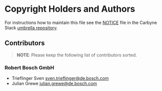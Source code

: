 # Copyright Holders and Authors

For instructions how to maintain this file see the
[NOTICE](https://github.com/carbynestack/carbynestack/blob/master/NOTICE.md)
file in the Carbyne Stack
[umbrella repository](https://github.com/carbynestack/carbynestack).

## Contributors

> **NOTE**: Please keep the following list of contributors sorted.

### Robert Bosch GmbH

- Trieflinger Sven
  [sven.trieflinger@de.bosch.com](mailto:sven.trieflinger@de.bosch.com)
- Julian Grewe
  [julian.grewe@de.bosch.com](mailto:julian.grewe@de.bosch.com)